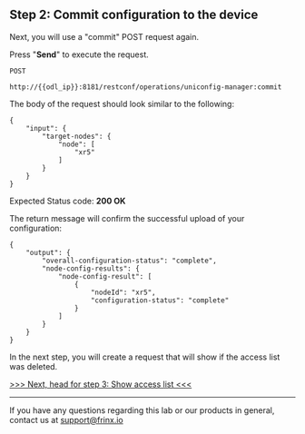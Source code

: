 ## Step 2: Commit configuration to the device

Next, you will use a "commit" POST request again.


Press "**Send**" to execute the request.

```
POST

http://{{odl_ip}}:8181/restconf/operations/uniconfig-manager:commit
```


The body of the request should look similar to the following:

```
{
    "input": {
        "target-nodes": {
            "node": [
                "xr5"
            ]
        }
    }
}
```

Expected Status code: **200 OK**

The return message will confirm the successful upload of your configuration:

```
{
    "output": {
        "overall-configuration-status": "complete",
        "node-config-results": {
            "node-config-result": [
                {
                    "nodeId": "xr5",
                    "configuration-status": "complete"
                }
            ]
        }
    }
}
```

In the next step, you will create a request that will show if the access list was deleted.

[>>> Next, head for step 3: Show access list <<<](6.md)

---
If you have any questions regarding this lab or our products in general, contact us at [support@frinx.io](mailto:support@frinx.io)